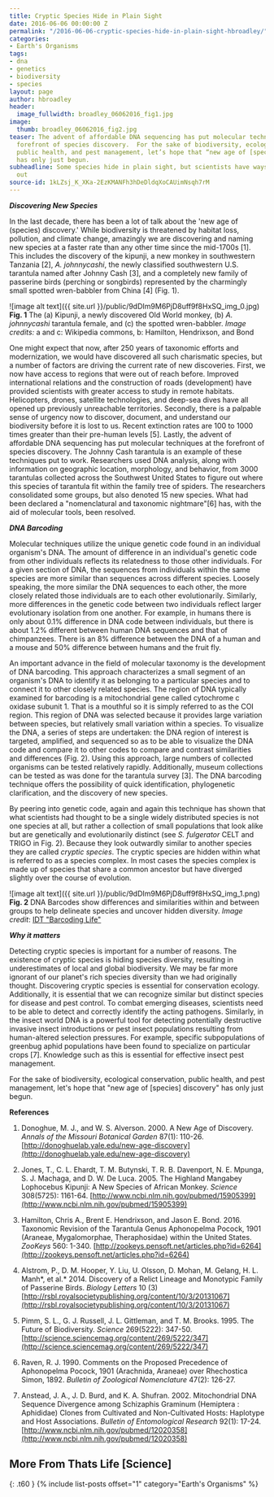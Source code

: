 ```yaml
---
title: Cryptic Species Hide in Plain Sight
date: 2016-06-06 00:00:00 Z
permalink: "/2016-06-06-cryptic-species-hide-in-plain-sight-hbroadley/"
categories:
- Earth's Organisms
tags:
- dna
- genetics
- biodiversity
- species
layout: page
author: hbroadley
header:
  image_fullwidth: broadley_06062016_fig1.jpg
image:
  thumb: broadley_06062016_fig2.jpg
teaser: The advent of affordable DNA sequencing has put molecular techniques at the
  forefront of species discovery.  For the sake of biodiversity, ecological conservation,
  public health, and pest management, let’s hope that “new age of [species] discovery”
  has only just begun.
subheadline: Some species hide in plain sight, but scientists have ways to suss them
  out
source-id: 1kLZsj_K_XKa-2EzKMANFh3hDeDldqXoCAUimNsqh7rM
---
```


**_Discovering New Species_**

In the last decade, there has been a lot of talk about the 'new age of (species) discovery.' While biodiversity is threatened by habitat loss, pollution, and climate change, amazingly we are discovering and naming new species at a faster rate than any other time since the mid-1700s [1]. This includes the discovery of the kipunji, a new monkey in southwestern Tanzania [2], *A. johnnycashi*, the newly classified southwestern U.S. tarantula named after Johnny Cash [3], and a completely new family of passerine birds (perching or songbirds) represented by the charmingly small spotted wren-babbler from China [4] (Fig. 1). 

![image alt text]({{ site.url }}/public/9dDIm9M6PjD8uff9f8HxSQ_img_0.jpg)
**Fig. 1**  The (a) Kipunji, a newly discovered Old World monkey, (b) *A. johnnycashi* tarantula female, and (c)  the spotted wren-babbler.  *Image credits:* a and c: Wikipedia commons, b: Hamilton, Hendrixson, and Bond 

One might expect that now, after 250 years of taxonomic efforts and modernization, we would have discovered all such charismatic species, but a number of factors are driving the current rate of new discoveries.  First, we now have access to regions that were out of reach before.  Improved international relations and the construction of roads (development) have provided scientists with greater access to study in remote habitats. Helicopters, drones, satellite technologies, and deep-sea dives have all opened up previously unreachable territories.  Secondly, there is a palpable sense of urgency now to discover, document, and understand our biodiversity before it is lost to us.  Recent extinction rates are 100 to 1000 times greater than their pre-human levels [5]. Lastly, the advent of affordable DNA sequencing has put molecular techniques at the forefront of species discovery.  The Johnny Cash tarantula is an example of these techniques put to work.  Researchers used DNA analysis, along with information on geographic location, morphology, and behavior, from 3000 tarantulas collected across the Southwest United States to figure out where this species of tarantula fit within the family tree of spiders.  The researchers consolidated some groups, but also denoted 15 new species.  What had been declared a "nomenclatural and taxonomic nightmare"[6] has, with the aid of molecular tools, been resolved.  

**_DNA Barcoding_**

Molecular techniques utilize the unique genetic code found in an individual organism's DNA.  The amount of difference in an individual's genetic code from other individuals reflects its relatedness to those other individuals. For a given section of DNA, the sequences from individuals within the same species are more similar than sequences across different species.  Loosely speaking, the more similar the DNA sequences to each other, the more closely related those individuals are to each other evolutionarily.  Similarly, more differences in the genetic code between two individuals reflect larger evolutionary isolation from one another.  For example, in humans there is only about 0.1% difference in DNA code between individuals, but there is about 1.2% different between human DNA sequences and that of chimpanzees.  There is an 8% difference between the DNA of a human and a mouse and 50% difference between humans and the fruit fly. 

 

An important advance in the field of molecular taxonomy is the development of DNA barcoding. This approach characterizes a small segment of an organism's DNA to identify it as belonging to a particular species and to connect it to other closely related species.  The region of DNA typically examined for barcoding is a mitochondrial gene called cytochrome c oxidase subunit 1.  That is a mouthful so it is simply referred to as the COI region. This region of DNA was selected because it provides large variation between species, but relatively small variation within a species. To visualize the DNA, a series of steps are undertaken: the DNA region of interest is targeted, amplified, and sequenced so as to be able to visualize the DNA code and compare it to other codes to compare and contrast similarities and differences (Fig. 2). Using this approach, large numbers of collected organisms can be tested relatively rapidly.  Additionally, museum collections can be tested as was done for the tarantula survey [3].  The DNA barcoding technique offers the possibility of quick identification, phylogenetic clarification, and the discovery of new species.  

By peering into genetic code, again and again this technique has shown that what scientists had thought to be a single widely distributed species is not one species at all, but rather a collection of small populations that look alike but are genetically and evolutionarily distinct (see *S. fulgerator* CELT and TRIGO in Fig. 2).  Because they look outwardly similar to another species they are called *cryptic species*. The cryptic species are hidden within what is referred to as a species complex.  In most cases the species complex is made up of species that share a common ancestor but have diverged slightly over the course of evolution. 

![image alt text]({{ site.url }}/public/9dDIm9M6PjD8uff9f8HxSQ_img_1.png)
**Fig. 2**  DNA Barcodes show differences and similarities within and between groups to help delineate species and uncover hidden diversity.  *Image credit*: [IDT "Barcoding Life"](https://www.idtdna.com/pages/decoded/decoded-articles/your-research/decoded/2012/06/15/barcoding-life)   

**_Why it matters_**

Detecting cryptic species is important for a number of reasons.  The existence of cryptic species is hiding species diversity, resulting in underestimates of local and global biodiversity.  We may be far more ignorant of our planet's rich species diversity than we had originally thought. Discovering cryptic species is essential for conservation ecology. Additionally, it is essential that we can recognize similar but distinct species for disease and pest control. To combat emerging diseases, scientists need to be able to detect and correctly identify the acting pathogens.  Similarly, in the insect world DNA is a powerful tool for detecting potentially destructive invasive insect introductions or pest insect populations resulting from human-altered selection pressures. For example, specific subpopulations of greenbug aphid populations have been found to specialize on particular crops [7]. Knowledge such as this is essential for effective insect pest management.   

For the sake of biodiversity, ecological conservation, public health, and pest management, let's hope that "new age of [species] discovery" has only just begun. 

**References**

1. Donoghue, M. J., and W. S. Alverson. 2000. A New Age of Discovery. *Annals of the Missouri Botanical Garden* 87(1): 110-26. [http://donoghuelab.yale.edu/new-age-discovery](http://donoghuelab.yale.edu/new-age-discovery) 

2. Jones, T., C. L. Ehardt, T. M. Butynski, T. R. B. Davenport, N. E. Mpunga, S. J. Machaga, and D. W. De Luca. 2005. The Highland Mangabey Lophocebus Kipunji: A New Species of African Monkey. *Science* 308(5725): 1161-64. [http://www.ncbi.nlm.nih.gov/pubmed/15905399](http://www.ncbi.nlm.nih.gov/pubmed/15905399) 

3. Hamilton, Chris A., Brent E. Hendrixson, and Jason E. Bond. 2016. Taxonomic Revision of the Tarantula Genus Aphonopelma Pocock, 1901 (Araneae, Mygalomorphae, Theraphosidae) within the United States. *ZooKeys* 560: 1-340. [http://zookeys.pensoft.net/articles.php?id=6264](http://zookeys.pensoft.net/articles.php?id=6264) 

4. Alstrom, P., D. M. Hooper, Y. Liu, U. Olsson, D. Mohan, M. Gelang, H. L. Manh*, et al.* 2014. Discovery of a Relict Lineage and Monotypic Family of Passerine Birds. *Biology Letters* 10 (3)  [http://rsbl.royalsocietypublishing.org/content/10/3/20131067](http://rsbl.royalsocietypublishing.org/content/10/3/20131067) 

5. Pimm, S. L., G. J. Russell, J. L. Gittleman, and T. M. Brooks. 1995. The Future of Biodiversity. *Science* 269(5222): 347-50. [http://science.sciencemag.org/content/269/5222/347](http://science.sciencemag.org/content/269/5222/347) 

6. Raven, R. J. 1990. Comments on the Proposed Precedence of Aphonopelma Pocock, 1901 (Arachnida, Araneae) over Rhechostica Simon, 1892. *Bulletin of Zoological Nomenclature* 47(2): 126-27.

7. Anstead, J. A., J. D. Burd, and K. A. Shufran. 2002. Mitochondrial DNA Sequence Divergence among Schizaphis Graminum (Hemiptera : Aphididae) Clones from Cultivated and Non-Cultivated Hosts: Haplotype and Host Associations. *Bulletin of Entomological Research* 92(1): 17-24. [http://www.ncbi.nlm.nih.gov/pubmed/12020358](http://www.ncbi.nlm.nih.gov/pubmed/12020358) 

## More From Thats Life [Science]
{: .t60 }
{% include list-posts offset="1" category="Earth's Organisms" %}
